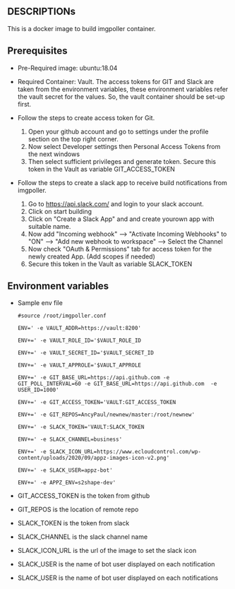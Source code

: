 DESCRIPTIONs
-------------
This is a docker image to build imgpoller container.

Prerequisites
-------------
- Pre-Required image: ubuntu:18.04
- Required Container: Vault. The access tokens for GIT and Slack are taken from the environment variables, these environment variables refer the vault secret for the values. So, the vault container should be set-up first.
- Follow the steps to create access token for Git.
     
	1. Open your github account and go to settings under the profile section on the top right corner.
	2. Now select Developer settings then Personal Access Tokens from the next windows
	3. Then select sufficient privileges and generate token. Secure this token in the Vault as variable GIT_ACCESS_TOKEN
- Follow the steps to create a slack app to receive build notifications from imgpoller.
   1. Go to https://api.slack.com/ and login to your slack account. 
   2. Click on start building
   3. Click on "Create a Slack App" and and create yourown app with suitable name.
   4. Now add "Incoming webhook" --> "Activate Incoming Webhooks" to "ON" --> "Add new webhook to workspace" --> Select the Channel
   5. Now check "OAuth & Permissions" tab for access token for the newly created App. (Add scopes if needed)
   6. Secure this token in the Vault as variable SLACK_TOKEN

Environment variables
------------------------
- Sample env file


    `#source /root/imgpoller.conf`

    `ENV=' -e VAULT_ADDR=https://vault:8200'`

    `ENV+=' -e VAULT_ROLE_ID='$VAULT_ROLE_ID`

    `ENV+=' -e VAULT_SECRET_ID='$VAULT_SECRET_ID`

    `ENV+=' -e VAULT_APPROLE='$VAULT_APPROLE`

    `ENV+=' -e GIT_BASE_URL=https://api.github.com -e GIT_POLL_INTERVAL=60 -e GIT_BASE_URL=https://api.github.com  -e USER_ID=1000'`

    `ENV+=' -e GIT_ACCESS_TOKEN='VAULT:GIT_ACCESS_TOKEN`

    `ENV+=' -e GIT_REPOS=AncyPaul/newnew/master:/root/newnew'`

    `ENV+=' -e SLACK_TOKEN='VAULT:SLACK_TOKEN`

    `ENV+=' -e SLACK_CHANNEL=business'`

    `ENV+=' -e SLACK_ICON_URL=https://www.ecloudcontrol.com/wp-content/uploads/2020/09/appz-images-icon-v2.png'`

    `ENV+=' -e SLACK_USER=appz-bot'`

    `ENV+=' -e APPZ_ENV=s2shape-dev'`

- GIT_ACCESS_TOKEN is the token from github
- GIT_REPOS is the location of remote repo
- SLACK_TOKEN is the token from slack
- SLACK_CHANNEL is the slack channel name
- SLACK_ICON_URL is the url of the image to set the slack icon
- SLACK_USER is the name of bot user displayed on each notification
- SLACK_USER is the name of bot user displayed on each notifications

